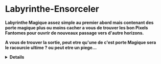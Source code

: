 # Labyrinthe-Ensorceler
<strong>Labyrinthe Magique assez simple au premier abord mais contenant des porte magique plus ou moins cacher a vous de trouver les bon Pixels Fantomes pour ouvrir de nouveaux passage vers d'autre horizons.

A vous de trouver la sortie, peut etre qu'une de c'est porte Magique sera le racourcie ultime ? ou peut etre un piege...

<details>
   <h2><summary>/!\Spoiler Alert/!\</summary></h2>
   Ce Labyrinthe auras certains passage labyrintyque mais attention dans quelque couloir des porte peuvent etre legerement visible mais ou est sa clé?? Bien fouillez le couloir pour truc le pixel Fantome qui ouvrira la porte.

  Vous pouvais trouver si vous cherchez bien des passage invisible a l'oeil nu ! Les trouverais vous ?

  Mais faite bien attention ! vous pourriez trés bien vous perdre dans une boucle infinie....
  <details>
     <h2><summary>Indice</summary></h2>
     il pourrais y avoir un Pixel Fantome qui vous ferais revenir avant cette boucle.
  </details>

  
  
  A vous decouvrir la sortie, aurait vous de la chance ou resterais vous piéger! Mouahhahah!!!
  </details>
</strong>
